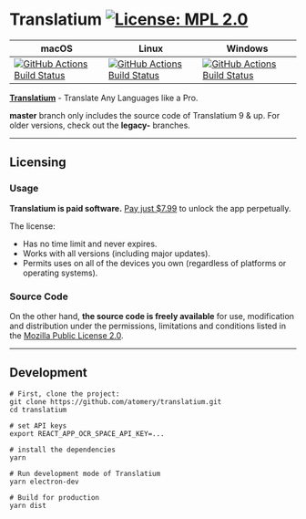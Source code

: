 # Translatium [![License: MPL 2.0](https://img.shields.io/badge/License-MPL%202.0-brightgreen.svg)](LICENSE)

|macOS|Linux|Windows|
|---|---|---|
|[![GitHub Actions Build Status](https://github.com/atomery/translatium/workflows/macOS/badge.svg)](https://github.com/atomery/translatium/actions)|[![GitHub Actions Build Status](https://github.com/atomery/translatium/workflows/Linux/badge.svg)](https://github.com/atomery/translatium/actions)|[![GitHub Actions Build Status](https://github.com/atomery/translatium/workflows/Windows/badge.svg)](https://github.com/atomery/translatium/actions)|

**[Translatium](https://translatiumapp.com)** - Translate Any Languages like a Pro.

**master** branch only includes the source code of Translatium 9 & up. For older versions, check out the **legacy-** branches.

---
## Licensing
### Usage
**Translatium is paid software.**  [Pay just $7.99](https://webcatalog.onfastspring.com/translatium) to unlock the app perpetually.

The license:
- Has no time limit and never expires.
- Works with all versions (including major updates).
- Permits uses on all of the devices you own (regardless of platforms or operating systems).

### Source Code
On the other hand, **the source code is freely available** for use, modification and distribution under the permissions, limitations and conditions listed in the [Mozilla Public License 2.0](LICENSE).

---
## Development
```
# First, clone the project:
git clone https://github.com/atomery/translatium.git
cd translatium

# set API keys
export REACT_APP_OCR_SPACE_API_KEY=...

# install the dependencies
yarn

# Run development mode of Translatium
yarn electron-dev

# Build for production
yarn dist
```
